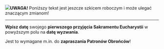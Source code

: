 <span class="challenge-success-status-icon-todo"><img class="svg-image" src="/files/resources/svg/cone-striped.svg" /></span>**UWAGA!** Poniższy tekst jest jeszcze szkicem roboczym i może ulegać znaczącym zmianom!

---
**Wpisz datę** swojego **pierwszego przyjęcia Sakramentu Eucharystii** w powyższym polu na **datę wyzwania**.

Jest to wymagane m.in. do **zapraszania Patronów Obrońców**!

